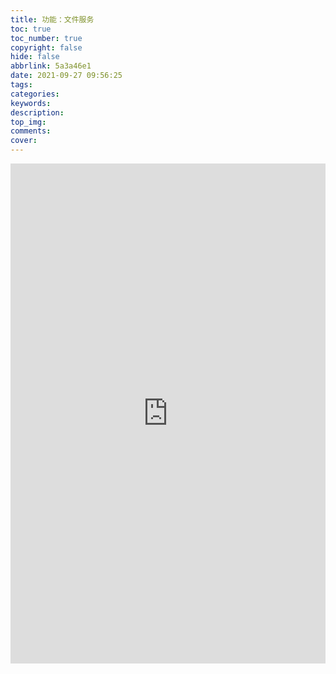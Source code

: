 ```yaml
---
title: 功能：文件服务
toc: true
toc_number: true
copyright: false
hide: false
abbrlink: 5a3a46e1
date: 2021-09-27 09:56:25
tags:
categories:
keywords:
description:
top_img:
comments:
cover:
---
```



<iframe width="100%" scrolling=no height="800" frameborder="0" style="z-index: 10; position: relative;"  src="http://files.meetfuture.site"></iframe>
